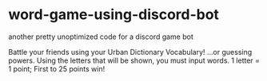 # word-game-using-discord-bot

another pretty unoptimized code for a discord game bot

Battle your friends using your Urban Dictionary Vocabulary! ...or guessing powers. 
Using the letters that will be shown, you must input words. 
1 letter = 1 point; First to 25 points win!
